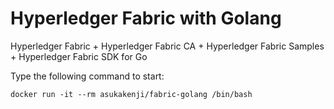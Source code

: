 # Hyperledger Fabric with Golang

Hyperledger Fabric + Hyperledger Fabric CA + Hyperledger Fabric Samples + Hyperledger Fabric SDK for Go

Type the following command to start:

    docker run -it --rm asukakenji/fabric-golang /bin/bash
